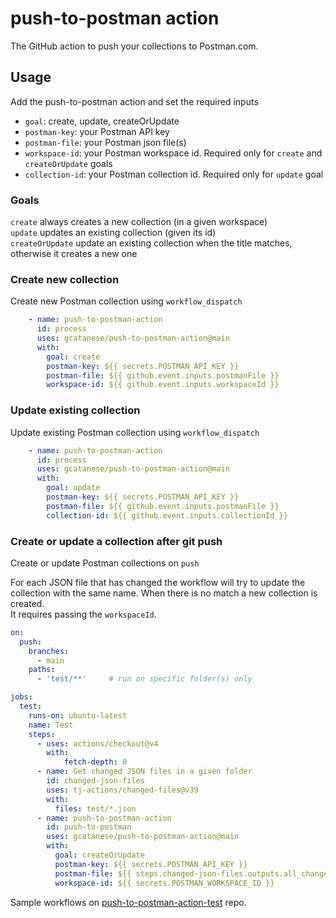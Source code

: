 # push-to-postman action

The GitHub action to push your collections to Postman.com.

## Usage

Add the push-to-postman action and set the required inputs

* `goal`: create, update, createOrUpdate
* `postman-key`: your Postman API key
* `postman-file`: your Postman json file(s)
* `workspace-id`: your Postman workspace id. Required only for `create` and `createOrUpdate` goals
* `collection-id`: your Postman collection id. Required only for `update` goal

### Goals

`create` always creates a new collection (in a given workspace)   
`update` updates an existing collection (given its id)   
`createOrUpdate` update an existing collection when the title matches, otherwise it creates a new one  

### Create new collection

Create new Postman collection using `workflow_dispatch`

```yaml
    - name: push-to-postman-action
      id: process
      uses: gcatanese/push-to-postman-action@main
      with:
        goal: create
        postman-key: ${{ secrets.POSTMAN_API_KEY }}
        postman-file: ${{ github.event.inputs.postmanFile }}
        workspace-id: ${{ github.event.inputs.workspaceId }}
```

### Update existing collection

Update existing Postman collection using `workflow_dispatch`

```yaml
    - name: push-to-postman-action
      id: process
      uses: gcatanese/push-to-postman-action@main
      with:
        goal: update
        postman-key: ${{ secrets.POSTMAN_API_KEY }}
        postman-file: ${{ github.event.inputs.postmanFile }}
        collection-id: ${{ github.event.inputs.collectionId }}
```

### Create or update a collection after git push

Create or update Postman collections on `push`

For each JSON file that has changed the workflow will try to update the collection with
the same name. When there is no match a new collection is created.  
It requires passing the `workspaceId`.

```yaml
on: 
  push:
    branches:
      - main
    paths:
      - 'test/**'     # run on specific folder(s) only

jobs:
  test:
    runs-on: ubuntu-latest
    name: Test 
    steps:
      - uses: actions/checkout@v4
        with:
            fetch-depth: 0
      - name: Get changed JSON files in a given folder
        id: changed-json-files
        uses: tj-actions/changed-files@v39
        with:
          files: test/*.json
      - name: push-to-postman-action
        id: push-to-postman
        uses: gcatanese/push-to-postman-action@main
        with:
          goal: createOrUpdate
          postman-key: ${{ secrets.POSTMAN_API_KEY }}
          postman-file: ${{ steps.changed-json-files.outputs.all_changed_and_modified_files }}
          workspace-id: ${{ secrets.POSTMAN_WORKSPACE_ID }}
```

Sample workflows on [push-to-postman-action-test](https://github.com/gcatanese/push-to-postman-action-test) repo.
